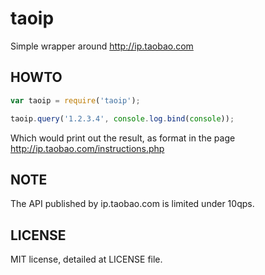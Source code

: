 taoip
=====

Simple wrapper around http://ip.taobao.com

## HOWTO

```javascript
var taoip = require('taoip');

taoip.query('1.2.3.4', console.log.bind(console));
```

Which would print out the result, as format in the page http://ip.taobao.com/instructions.php

## NOTE

The API published by ip.taobao.com is limited under 10qps.

## LICENSE

MIT license, detailed at LICENSE file.
